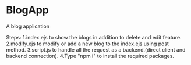# BlogApp
 A blog application

Steps:
1.index.ejs to show the blogs in addition to delete and edit feature.
2.modify.ejs to modify or add a new blog to the index.ejs using post method.
3.script.js to handle all the request as a backend.(direct client and backend connection).
4.Type "npm i" to install the required packages.